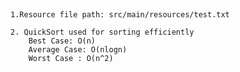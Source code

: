 ##

    1.Resource file path: src/main/resources/test.txt

    2. QuickSort used for sorting efficiently
        Best Case: O(n)
        Average Case: O(nlogn)
        Worst Case : O(n^2) 